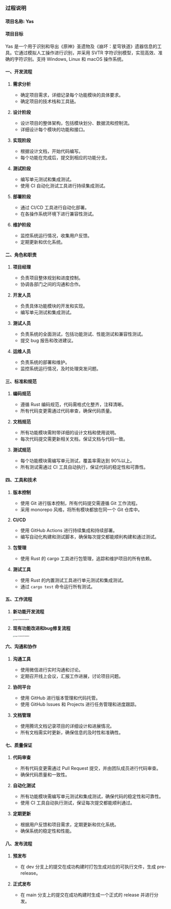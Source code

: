 ### 过程说明

#### 项目名称: Yas

#### 项目目标
Yas 是一个用于识别和导出《原神》圣遗物及《崩坏：星穹铁道》遗器信息的工具。它通过模拟人工操作进行识别，并采用 SVTR 字符识别模型，实现高效、准确的字符识别。支持 Windows, Linux 和 macOS 操作系统。

#### 一、开发流程

1. **需求分析**
    - 确定项目需求，详细记录每个功能模块的具体要求。
    - 确定项目的技术栈和工具链。

2. **设计阶段**
    - 设计项目的整体架构，包括模块划分、数据流和控制流。
    - 详细设计每个模块的功能和接口。

3. **实现阶段**
    - 根据设计文档，开始代码编写。
    - 每个功能在完成后，提交到相应的功能分支。

4. **测试阶段**
    - 编写单元测试和集成测试。
    - 使用 CI 自动化测试工具进行持续集成测试。

5. **部署阶段**
    - 通过 CI/CD 工具进行自动化部署。
    - 在各操作系统环境下进行兼容性测试。

6. **维护阶段**
    - 监控系统运行情况，收集用户反馈。
    - 定期更新和优化系统。

#### 二、角色和职责

1. **项目经理**
    - 负责项目整体规划和进度控制。
    - 协调各部门之间的沟通和合作。

2. **开发人员**
    - 负责具体功能模块的开发和实现。
    - 编写单元测试和集成测试。

3. **测试人员**
    - 负责系统的全面测试，包括功能测试、性能测试和兼容性测试。
    - 提交 bug 报告和改进建议。

4. **运维人员**
    - 负责系统的部署和维护。
    - 监控系统运行情况，及时处理突发问题。

#### 三、标准和规范

1. **编码规范**
    - 遵循 Rust 编码规范，代码需格式化整齐，注释清晰。
    - 所有代码变更需通过代码审查，确保代码质量。

2. **文档规范**
    - 所有功能模块需附带详细的设计文档和使用说明。
    - 每次代码提交需更新相关文档，保证文档与代码一致。

3. **测试规范**
    - 每个功能模块需编写单元测试，覆盖率需达到 90%以上。
    - 所有测试需通过 CI 工具自动执行，保证代码的稳定性和可靠性。

#### 四、工具和技术

1. **版本控制**
    - 使用 Git 进行版本控制，所有代码提交需遵循 Git 工作流程。
    - 采用 monorepo 风格，将所有模块都放在同一个 Git 仓库中。

2. **CI/CD**
    - 使用 GitHub Actions 进行持续集成和持续部署。
    - 编写自动化构建和测试脚本，确保每次提交都能顺利构建和通过测试。

3. **包管理**
    - 使用 Rust 的 cargo 工具进行包管理，追踪和维护项目的所有依赖。

4. **测试工具**
    - 使用 Rust 的内置测试工具进行单元测试和集成测试。
    - 通过 `cargo test` 命令运行所有测试。

#### 五、工作流程

1. **新功能开发流程**

    <img src="过程化说明.assets/image-20240625110938518.png" alt="image-20240625110938518" style="zoom:25%;" />

2. **现有功能改进和bug修复流程**

    <img src="过程化说明.assets/image-20240625110945969.png" alt="image-20240625110945969" style="zoom:25%;" />

#### 六、沟通和协作

1. **沟通工具**
    - 使用微信进行实时沟通和讨论。
    - 定期召开线上会议，汇报工作进展，讨论项目问题。

2. **协同平台**
    - 使用 GitHub 进行版本管理和代码托管。
    - 使用 GitHub Issues 和 Projects 进行任务管理和进度跟踪。

3. **文档管理**
    - 使用腾讯文档记录项目的详细设计和进展情况。
    - 所有文档需实时更新，确保信息的及时性和准确性。

#### 七、质量保证

1. **代码审查**
    - 所有代码变更需通过 Pull Request 提交，并由团队成员进行代码审查。
    - 确保代码质量和一致性。

2. **自动化测试**
    - 所有功能模块需编写单元测试和集成测试，确保代码的稳定性和可靠性。
    - 使用 CI 工具自动执行测试，保证每次提交都能顺利通过。

3. **定期更新**
    - 根据用户反馈和项目需求，定期更新和优化系统。
    - 确保系统的稳定性和性能。

#### 八、发布流程

1. **预发布**
    - 在 dev 分支上的提交在成功构建时打包生成对应的可执行文件，生成 pre-release。

2. **正式发布**
    - 在 main 分支上的提交在成功构建时生成一个正式的 release 并进行分发。


